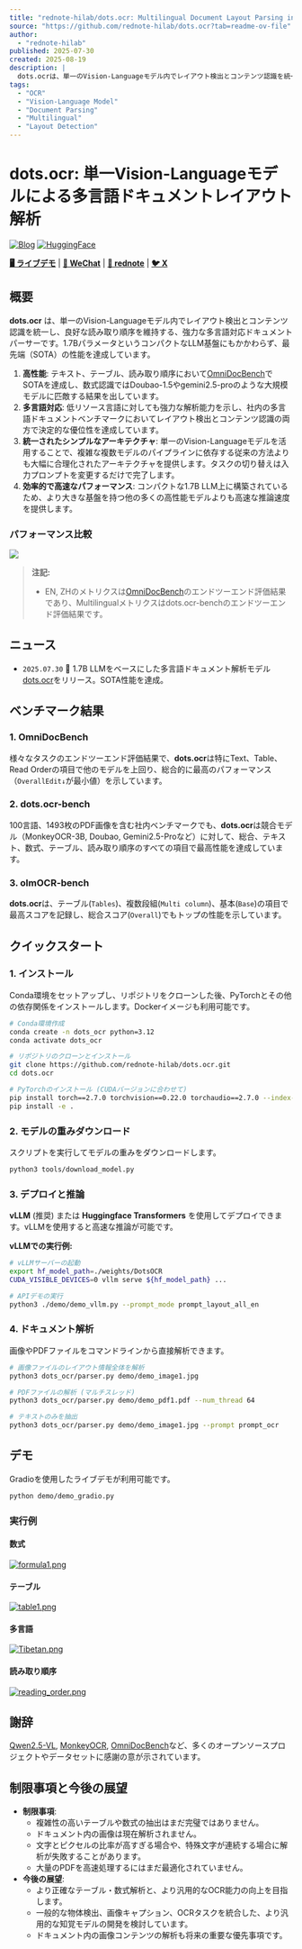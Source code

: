 ```yaml
---
title: "rednote-hilab/dots.ocr: Multilingual Document Layout Parsing in a Single Vision-Language Model"
source: "https://github.com/rednote-hilab/dots.ocr?tab=readme-ov-file"
author:
  - "rednote-hilab"
published: 2025-07-30
created: 2025-08-19
description: |
  dots.ocrは、単一のVision-Languageモデル内でレイアウト検出とコンテンツ認識を統一し、良好な読み取り順序を維持する、強力な多言語対応ドキュメントパーサーです。
tags:
  - "OCR"
  - "Vision-Language Model"
  - "Document Parsing"
  - "Multilingual"
  - "Layout Detection"
---
```


# dots.ocr: 単一Vision-Languageモデルによる多言語ドキュメントレイアウト解析

[![Blog](https://camo.githubusercontent.com/8dabdeb0fff2820dfd171e6476361ab663edceae7e371e1f89680d6ad78b7c39/68747470733a2f2f696d672e736869656c64732e696f2f62616467652f426c6f672d566965775f6f6e5f4769744875622d3333332e7376673f6c6f676f3d676974687562)](https://github.com/rednote-hilab/dots.ocr/blob/master/assets/blog.md)
[![HuggingFace](https://camo.githubusercontent.com/a890e73230d010f6736619c4b053312e153bf96874f120009a7d271bb2492169/68747470733a2f2f696d672e736869656c64732e696f2f62616467652f48756767696e6746616365253230576569676874732d626c61636b2e7376673f6c6f676f3d48756767696e6746616365)](https://huggingface.co/rednote-hilab/dots.ocr)

[**🖥️ ライブデモ**](https://dotsocr.xiaohongshu.com) |
[**💬 WeChat**](https://raw.githubusercontent.com/rednote-hilab/dots.ocr/master/assets/wechat.png) |
[**📕 rednote**](https://www.xiaohongshu.com/user/profile/683ffe42000000001d021a4c) |
[**🐦 X**](https://x.com/rednotehilab)

## 概要

**dots.ocr** は、単一のVision-Languageモデル内でレイアウト検出とコンテンツ認識を統一し、良好な読み取り順序を維持する、強力な多言語対応ドキュメントパーサーです。1.7BパラメータというコンパクトなLLM基盤にもかかわらず、最先端（SOTA）の性能を達成しています。

1. **高性能**: テキスト、テーブル、読み取り順序において[OmniDocBench](https://github.com/opendatalab/OmniDocBench)でSOTAを達成し、数式認識ではDoubao-1.5やgemini2.5-proのような大規模モデルに匹敵する結果を出しています。
2. **多言語対応**: 低リソース言語に対しても強力な解析能力を示し、社内の多言語ドキュメントベンチマークにおいてレイアウト検出とコンテンツ認識の両方で決定的な優位性を達成しています。
3. **統一されたシンプルなアーキテクチャ**: 単一のVision-Languageモデルを活用することで、複雑な複数モデルのパイプラインに依存する従来の方法よりも大幅に合理化されたアーキテクチャを提供します。タスクの切り替えは入力プロンプトを変更するだけで完了します。
4. **効率的で高速なパフォーマンス**: コンパクトな1.7B LLM上に構築されているため、より大きな基盤を持つ他の多くの高性能モデルよりも高速な推論速度を提供します。

### パフォーマンス比較

[![](https://raw.githubusercontent.com/rednote-hilab/dots.ocr/master/assets/chart.png)](https://raw.githubusercontent.com/rednote-hilab/dots.ocr/master/assets/chart.png)

> **注記:**
>
> * EN, ZHのメトリクスは[OmniDocBench](https://github.com/opendatalab/OmniDocBench)のエンドツーエンド評価結果であり、Multilingualメトリクスはdots.ocr-benchのエンドツーエンド評価結果です。

## ニュース

* `2025.07.30` 🚀 1.7B LLMをベースにした多言語ドキュメント解析モデル[dots.ocr](https://github.com/rednote-hilab/dots.ocr)をリリース。SOTA性能を達成。

## ベンチマーク結果

### 1. OmniDocBench

様々なタスクのエンドツーエンド評価結果で、**dots.ocr**は特にText、Table、Read Orderの項目で他のモデルを上回り、総合的に最高のパフォーマンス（`OverallEdit↓`が最小値）を示しています。

### 2. dots.ocr-bench

100言語、1493枚のPDF画像を含む社内ベンチマークでも、**dots.ocr**は競合モデル（MonkeyOCR-3B, Doubao, Gemini2.5-Proなど）に対して、総合、テキスト、数式、テーブル、読み取り順序のすべての項目で最高性能を達成しています。

### 3. olmOCR-bench

**dots.ocr**は、テーブル(`Tables`)、複数段組(`Multi column`)、基本(`Base`)の項目で最高スコアを記録し、総合スコア(`Overall`)でもトップの性能を示しています。

## クイックスタート

### 1. インストール

Conda環境をセットアップし、リポジトリをクローンした後、PyTorchとその他の依存関係をインストールします。Dockerイメージも利用可能です。

```bash
# Conda環境作成
conda create -n dots_ocr python=3.12
conda activate dots_ocr

# リポジトリのクローンとインストール
git clone https://github.com/rednote-hilab/dots.ocr.git
cd dots.ocr

# PyTorchのインストール (CUDAバージョンに合わせて)
pip install torch==2.7.0 torchvision==0.22.0 torchaudio==2.7.0 --index-url https://download.pytorch.org/whl/cu128
pip install -e .
```

### 2. モデルの重みダウンロード

スクリプトを実行してモデルの重みをダウンロードします。

```bash
python3 tools/download_model.py
```

### 3. デプロイと推論

**vLLM** (推奨) または **Huggingface Transformers** を使用してデプロイできます。vLLMを使用すると高速な推論が可能です。

**vLLMでの実行例:**

```bash
# vLLMサーバーの起動
export hf_model_path=./weights/DotsOCR
CUDA_VISIBLE_DEVICES=0 vllm serve ${hf_model_path} ...

# APIデモの実行
python3 ./demo/demo_vllm.py --prompt_mode prompt_layout_all_en
```

### 4. ドキュメント解析

画像やPDFファイルをコマンドラインから直接解析できます。

```bash
# 画像ファイルのレイアウト情報全体を解析
python3 dots_ocr/parser.py demo/demo_image1.jpg

# PDFファイルの解析 (マルチスレッド)
python3 dots_ocr/parser.py demo/demo_pdf1.pdf --num_thread 64

# テキストのみを抽出
python3 dots_ocr/parser.py demo/demo_image1.jpg --prompt prompt_ocr
```

## デモ

Gradioを使用したライブデモが利用可能です。

```bash
python demo/demo_gradio.py
```

### 実行例

#### 数式

[![formula1.png](https://raw.githubusercontent.com/rednote-hilab/dots.ocr/master/assets/showcase/formula1.png)](https://raw.githubusercontent.com/rednote-hilab/dots.ocr/master/assets/showcase/formula1.png)

#### テーブル

[![table1.png](https://raw.githubusercontent.com/rednote-hilab/dots.ocr/master/assets/showcase/table1.png)](https://raw.githubusercontent.com/rednote-hilab/dots.ocr/master/assets/showcase/table1.png)

#### 多言語

[![Tibetan.png](https://raw.githubusercontent.com/rednote-hilab/dots.ocr/master/assets/showcase/Tibetan.png)](https://raw.githubusercontent.com/rednote-hilab/dots.ocr/master/assets/showcase/Tibetan.png)

#### 読み取り順序

[![reading_order.png](https://raw.githubusercontent.com/rednote-hilab/dots.ocr/master/assets/showcase/reading_order.png)](https://raw.githubusercontent.com/rednote-hilab/dots.ocr/master/assets/showcase/reading_order.png)

## 謝辞

[Qwen2.5-VL](https://github.com/QwenLM/Qwen2.5-VL), [MonkeyOCR](https://github.com/Yuliang-Liu/MonkeyOCR), [OmniDocBench](https://github.com/opendatalab/OmniDocBench)など、多くのオープンソースプロジェクトやデータセットに感謝の意が示されています。

## 制限事項と今後の展望

* **制限事項**:
  * 複雑性の高いテーブルや数式の抽出はまだ完璧ではありません。
  * ドキュメント内の画像は現在解析されません。
  * 文字とピクセルの比率が高すぎる場合や、特殊文字が連続する場合に解析が失敗することがあります。
  * 大量のPDFを高速処理するにはまだ最適化されていません。
* **今後の展望**:
  * より正確なテーブル・数式解析と、より汎用的なOCR能力の向上を目指します。
  * 一般的な物体検出、画像キャプション、OCRタスクを統合した、より汎用的な知覚モデルの開発を検討しています。
  * ドキュメント内の画像コンテンツの解析も将来の重要な優先事項です。
